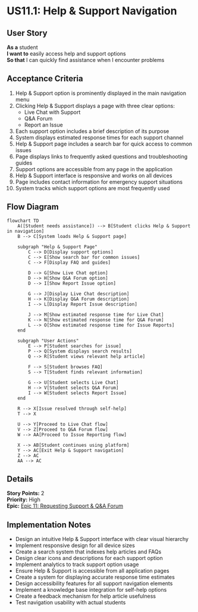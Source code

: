# US11.1: Help & Support Navigation

## User Story

**As a** student  
**I want to** easily access help and support options  
**So that** I can quickly find assistance when I encounter problems

## Acceptance Criteria

1. Help & Support option is prominently displayed in the main navigation menu
2. Clicking Help & Support displays a page with three clear options:
   - Live Chat with Support
   - Q&A Forum
   - Report an Issue
3. Each support option includes a brief description of its purpose
4. System displays estimated response times for each support channel
5. Help & Support page includes a search bar for quick access to common issues
6. Page displays links to frequently asked questions and troubleshooting guides
7. Support options are accessible from any page in the application
8. Help & Support interface is responsive and works on all devices
9. Page includes contact information for emergency support situations
10. System tracks which support options are most frequently used

## Flow Diagram

```mermaid
flowchart TD
    A([Student needs assistance]) --> B[Student clicks Help & Support in navigation]
    B --> C[System loads Help & Support page]

    subgraph "Help & Support Page"
        C --> D[Display support options]
        C --> E[Show search bar for common issues]
        C --> F[Display FAQ and guides]

        D --> G[Show Live Chat option]
        D --> H[Show Q&A Forum option]
        D --> I[Show Report Issue option]

        G --> J[Display Live Chat description]
        H --> K[Display Q&A Forum description]
        I --> L[Display Report Issue description]

        J --> M[Show estimated response time for Live Chat]
        K --> N[Show estimated response time for Q&A Forum]
        L --> O[Show estimated response time for Issue Reports]
    end

    subgraph "User Actions"
        E --> P[Student searches for issue]
        P --> Q[System displays search results]
        Q --> R[Student views relevant help article]

        F --> S[Student browses FAQ]
        S --> T[Student finds relevant information]

        G --> U[Student selects Live Chat]
        H --> V[Student selects Q&A Forum]
        I --> W[Student selects Report Issue]
    end

    R --> X[Issue resolved through self-help]
    T --> X

    U --> Y[Proceed to Live Chat flow]
    V --> Z[Proceed to Q&A Forum flow]
    W --> AA[Proceed to Issue Reporting flow]

    X --> AB[Student continues using platform]
    Y --> AC[Exit Help & Support navigation]
    Z --> AC
    AA --> AC
```

## Details

**Story Points:** 2  
**Priority:** High  
**Epic:** [Epic 11: Requesting Support & Q&A Forum](./README.md)

## Implementation Notes

- Design an intuitive Help & Support interface with clear visual hierarchy
- Implement responsive design for all device sizes
- Create a search system that indexes help articles and FAQs
- Design clear icons and descriptions for each support option
- Implement analytics to track support option usage
- Ensure Help & Support is accessible from all application pages
- Create a system for displaying accurate response time estimates
- Design accessibility features for all support navigation elements
- Implement a knowledge base integration for self-help options
- Create a feedback mechanism for help article usefulness
- Test navigation usability with actual students
